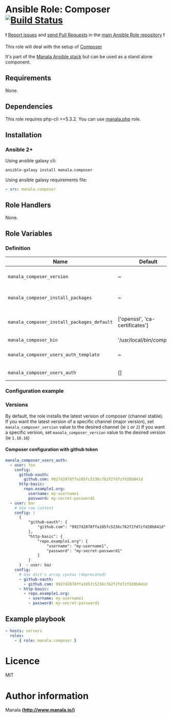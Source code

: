 # Ansible Role: Composer [![Build Status](https://travis-ci.org/manala/ansible-role-composer.svg?branch=master)](https://travis-ci.org/manala/ansible-role-composer)

:exclamation: [Report issues](https://github.com/manala/ansible-roles/issues) and [send Pull Requests](https://github.com/manala/ansible-roles/pulls) in the [main Ansible Role repository](https://github.com/manala/ansible-roles) :exclamation:

This role will deal with the setup of [Composer](https://getcomposer.org)

It's part of the [Manala Ansible stack](http://www.manala.io) but can be used as a stand alone component.

## Requirements

None.

## Dependencies

This role requires php-cli >=5.3.2. You can use [manala.php](https://github.com/manala/ansible-role-php) role.

## Installation

### Ansible 2+

Using ansible galaxy cli:

```bash
ansible-galaxy install manala.composer
```

Using ansible galaxy requirements file:

```yaml
- src: manala.composer
```

## Role Handlers

None.

## Role Variables

### Definition

| Name                                       | Default                        | Type   | Description                            |
| ------------------------------------------ | ------------------------------ | ------ | -------------------------------------- |
| `manala_composer_version`                  | ~                              | String | Version to install, latest by default  |
| `manala_composer_install_packages`         | ~                              | Array  | Dependency packages to install         |
| `manala_composer_install_packages_default` | ['openssl', 'ca-certificates'] | Array  | Default dependency packages to install |
| `manala_composer_bin`                      | '/usr/local/bin/composer'      | String | Binary path                            |
| `manala_composer_users_auth_template`      | ~                              | String | User auth template path                |
| `manala_composer_users_auth`               | []                             | Array  | User auth config                       |

### Configuration example

### Versions

By default, the role installs the latest version of composer (channel stable).
If you want the latest version of a specific channel (major version), set `manala_composer_version` value to the desired channel (ie `1` or `2`)
If you want a specific version, set `manala_composer_version` value to the desired version (ie `1.10.16`)

#### Composer configuration with github token

```yaml
manala_composer_users_auth:
  - user: foo
    config:
      github-oauth:
        github.com: 9927d2878ffa105fc5236c762f2fd7zfd28b841d
      http-basic:
        repo.example1.org:
          username: my-username1
          password: my-secret-password1
  - user: bar
    # Use raw content
    config: |
      {
          "github-oauth": {
              "github.com": "9927d2878ffa105fc5236c762f2fd7zfd28b841d"
          },
          "http-basic": {
              "repo.example1.org": {
                  "username": "my-username1",
                  "password": "my-secret-password1"
              }
          }
      }  - user: baz
    config:
      # Use dict's array syntax (deprecated)
      - github-oauth:
        - github.com: 9927d2878ffa105fc5236c762f2fd7zfd28b841d
      - http-basic:
        - repo.example1.org:
          - username: my-username1
          - password: my-secret-password1
```

## Example playbook

```yaml
- hosts: servers
  roles:
    - { role: manala.composer }
```

# Licence

MIT

# Author information

Manala [**(http://www.manala.io/)**](http://www.manala.io)

